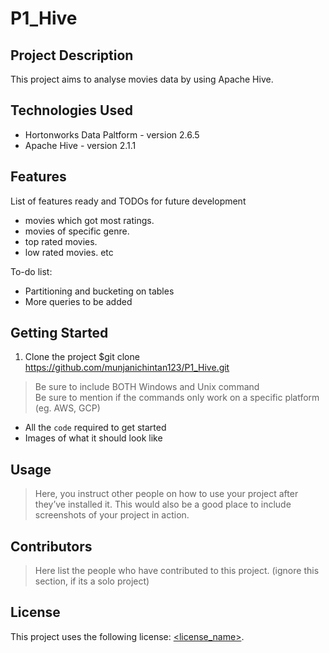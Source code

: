 # P1_Hive

## Project Description

This project aims to analyse movies data by using Apache Hive.

## Technologies Used

* Hortonworks Data Paltform - version 2.6.5
* Apache Hive - version 2.1.1

## Features

List of features ready and TODOs for future development
* movies which got most ratings.
* movies of specific genre.
* top rated movies.
* low rated movies. etc

To-do list:
* Partitioning and bucketing on tables
* More queries to be added

## Getting Started
   
1. Clone the project
$git clone https://github.com/munjanichintan123/P1_Hive.git

> Be sure to include BOTH Windows and Unix command  
> Be sure to mention if the commands only work on a specific platform (eg. AWS, GCP)

- All the `code` required to get started
- Images of what it should look like

## Usage

> Here, you instruct other people on how to use your project after they’ve installed it. This would also be a good place to include screenshots of your project in action.

## Contributors

> Here list the people who have contributed to this project. (ignore this section, if its a solo project)

## License

This project uses the following license: [<license_name>](<link>).

